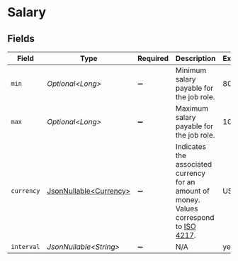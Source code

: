 # Salary


## Fields

| Field                                                                                                                              | Type                                                                                                                               | Required                                                                                                                           | Description                                                                                                                        | Example                                                                                                                            |
| ---------------------------------------------------------------------------------------------------------------------------------- | ---------------------------------------------------------------------------------------------------------------------------------- | ---------------------------------------------------------------------------------------------------------------------------------- | ---------------------------------------------------------------------------------------------------------------------------------- | ---------------------------------------------------------------------------------------------------------------------------------- |
| `min`                                                                                                                              | *Optional\<Long>*                                                                                                                  | :heavy_minus_sign:                                                                                                                 | Minimum salary payable for the job role.                                                                                           | 8000                                                                                                                               |
| `max`                                                                                                                              | *Optional\<Long>*                                                                                                                  | :heavy_minus_sign:                                                                                                                 | Maximum salary payable for the job role.                                                                                           | 10000                                                                                                                              |
| `currency`                                                                                                                         | [JsonNullable\<Currency>](../../models/components/Currency.md)                                                                     | :heavy_minus_sign:                                                                                                                 | Indicates the associated currency for an amount of money. Values correspond to [ISO 4217](https://en.wikipedia.org/wiki/ISO_4217). | USD                                                                                                                                |
| `interval`                                                                                                                         | *JsonNullable\<String>*                                                                                                            | :heavy_minus_sign:                                                                                                                 | N/A                                                                                                                                | year                                                                                                                               |